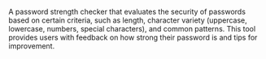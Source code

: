 A password strength checker that evaluates the security of passwords based on certain criteria, such as length, character variety (uppercase, lowercase, numbers, special characters), and common patterns. 
This tool provides users with feedback on how strong their password is and tips for improvement.
